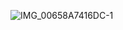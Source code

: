 ![IMG_00658A7416DC-1](https://github.com/NaomiRozenberg/unit-4/assets/142605919/2d02c244-89fa-4590-8303-649f1fca8979)
